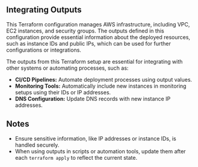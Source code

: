 ## Integrating Outputs

This Terraform configuration manages AWS infrastructure, including VPC, EC2 instances, and security groups. The outputs defined in this configuration provide essential information about the deployed resources, such as instance IDs and public IPs, which can be used for further configurations or integrations.

The outputs from this Terraform setup are essential for integrating with other systems or automating processes, such as:

- **CI/CD Pipelines:** Automate deployment processes using output values.
- **Monitoring Tools:** Automatically include new instances in monitoring setups using their IDs or IP addresses.
- **DNS Configuration:** Update DNS records with new instance IP addresses.

## Notes

- Ensure sensitive information, like IP addresses or instance IDs, is handled securely.
- When using outputs in scripts or automation tools, update them after each `terraform apply` to reflect the current state.
